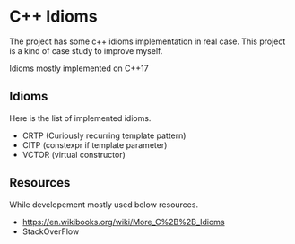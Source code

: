 # C++ Idioms

The project has some c++ idioms implementation in real case.
This project is a kind of case study to improve myself.

Idioms mostly implemented on C++17

## Idioms
Here is the list of implemented idioms.
- CRTP (Curiously recurring template pattern)
- CITP (constexpr if template parameter)
- VCTOR (virtual constructor)

## Resources
While developement mostly used below resources.

- https://en.wikibooks.org/wiki/More_C%2B%2B_Idioms
- StackOverFlow